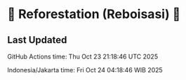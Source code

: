 
# 🌳 Reforestation (Reboisasi) 🌲

## Last Updated

GitHub Actions time: Thu Oct 23 21:18:46 UTC 2025

Indonesia/Jakarta time: Fri Oct 24 04:18:46 WIB 2025
